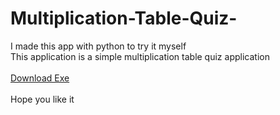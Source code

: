 # Multiplication-Table-Quiz-
I made this app with python to try it myself<br>
This application is a simple multiplication table quiz application<br><br>
<a href="https://raw.githubusercontent.com/Shodun/Multiplication-Table-Quiz-/main/Multiplication%20Table%20Quiz.exe" target="_blank">Download Exe</a><br><br>
Hope you like it
